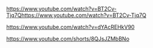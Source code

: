 
https://www.youtube.com/watch?v=BT2Cv-Tjq7Qhttps://www.youtube.com/watch?v=BT2Cv-Tjq7Q


https://www.youtube.com/watch?v=dYAcREHkV90

https://www.youtube.com/shorts/8QJsJZMbBNo


